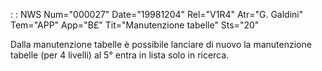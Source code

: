  :  : NWS Num="000027" Date="19981204" Rel="V1R4" Atr="G. Galdini" Tem="APP" App="B£" Tit="Manutenzione tabelle" Sts="20"

Dalla manutenzione tabelle è possibile lanciare di nuovo la manutenzione tabelle (per 4 livelli) al
5° entra in lista solo in ricerca.


